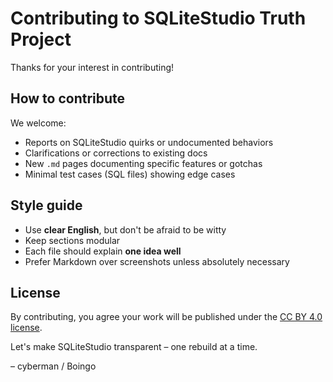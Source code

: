 # Contributing to SQLiteStudio Truth Project

Thanks for your interest in contributing!

## How to contribute

We welcome:

- Reports on SQLiteStudio quirks or undocumented behaviors
- Clarifications or corrections to existing docs
- New `.md` pages documenting specific features or gotchas
- Minimal test cases (SQL files) showing edge cases

## Style guide

- Use **clear English**, but don't be afraid to be witty
- Keep sections modular
- Each file should explain **one idea well**
- Prefer Markdown over screenshots unless absolutely necessary

## License

By contributing, you agree your work will be published under the [CC BY 4.0 license](https://creativecommons.org/licenses/by/4.0/).

Let's make SQLiteStudio transparent – one rebuild at a time.

– cyberman / Boingo
